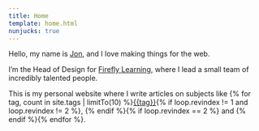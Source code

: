 ```yaml
---
title: Home
template: home.html
nunjucks: true
---
```

Hello, my name is [Jon](http://roobottom.com), and I love making things for the web.

I’m the Head of Design for [Firefly Learning](http://fireflylearning.com), where I lead a small team of incredibly talented people.

This is my personal website where I write articles on subjects like {% for tag, count in site.tags | limitTo(10) %}<a href="/tags/{{tag | replace(' ','-')}}">{{tag}}</a>{% if loop.revindex != 1 and loop.revindex != 2 %}, {% endif %}{% if loop.revindex == 2 %} and {% endif %}{% endfor %}.

